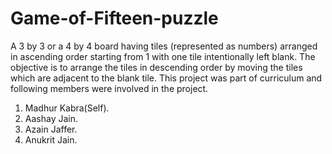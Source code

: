 # Game-of-Fifteen-puzzle
A 3 by 3 or a 4 by 4 board having tiles (represented as numbers) arranged in ascending order starting from 1 with one tile intentionally left blank. The objective is to arrange the tiles in descending order by moving the tiles which are adjacent to the blank tile.
This project was part of curriculum and following members were involved in the project.
1) Madhur Kabra(Self).
2) Aashay Jain.
3) Azain Jaffer.
4) Anukrit Jain.
